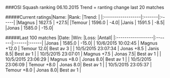 ###OSI Squash ranking 06.10.2015
Trend = ranting change last 20 matches

#####Current ratings|Name:              |Rank:   |Trend: |
|:------------------|:-------|:------|
|Magnus             | 1627.5 | +27.5|
|Temour             | 1596.0 | -4.0|
|Janis              | 1591.5 | -8.5|
|Jonas              | 1585.0 | -15.0|

#####Last 100 matches
|Date:              |Win:   |Loss: |Antall| 
|:------------------|:-------|:------|:------|
|Jonas              | 1585.0 | -15.0|
| 10/6/2015 10:02:45 | Magnus +12.0 | Temour 12.0| Best av 3 |
| 10/5/2015 23:07:34 | Jonas +8.5 | Janis 8.5| Best av 1 |
| 10/5/2015 23:07:01 | Magnus +7.5 | Jonas 7.5| Best av 1 |
| 10/5/2015 23:06:29 | Magnus +8.0 | Jonas 8.0| Best av 1 |
| 10/5/2015 23:06:09 | Temour +8.0 | Jonas 8.0| Best av 1 |
| 10/5/2015 23:05:37 | Temour +8.0 | Jonas 8.0| Best av 1 |
